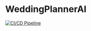 # WeddingPlannerAI

[![CI/CD Pipeline](https://github.com/nicholasconterno/WeddingPlannerAI/actions/workflows/cicd.yml/badge.svg)](https://github.com/nicholasconterno/WeddingPlannerAI/actions/workflows/cicd.yml)
